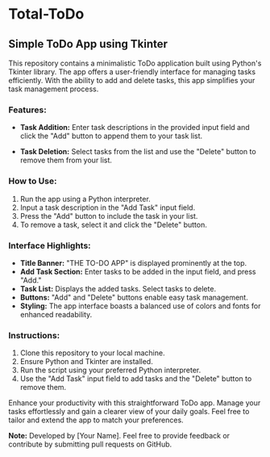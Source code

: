# Total-ToDo
## Simple ToDo App using Tkinter

This repository contains a minimalistic ToDo application built using Python's Tkinter library. The app offers a user-friendly interface for managing tasks efficiently. With the ability to add and delete tasks, this app simplifies your task management process.

### Features:

- **Task Addition:** Enter task descriptions in the provided input field and click the "Add" button to append them to your task list.

- **Task Deletion:** Select tasks from the list and use the "Delete" button to remove them from your list.

### How to Use:

1. Run the app using a Python interpreter.
2. Input a task description in the "Add Task" input field.
3. Press the "Add" button to include the task in your list.
4. To remove a task, select it and click the "Delete" button.

### Interface Highlights:

- **Title Banner:** "THE TO-DO APP" is displayed prominently at the top.
- **Add Task Section:** Enter tasks to be added in the input field, and press "Add."
- **Task List:** Displays the added tasks. Select tasks to delete.
- **Buttons:** "Add" and "Delete" buttons enable easy task management.
- **Styling:** The app interface boasts a balanced use of colors and fonts for enhanced readability.

### Instructions:

1. Clone this repository to your local machine.
2. Ensure Python and Tkinter are installed.
3. Run the script using your preferred Python interpreter.
4. Use the "Add Task" input field to add tasks and the "Delete" button to remove them.

Enhance your productivity with this straightforward ToDo app. Manage your tasks effortlessly and gain a clearer view of your daily goals. Feel free to tailor and extend the app to match your preferences.

**Note:** Developed by [Your Name]. Feel free to provide feedback or contribute by submitting pull requests on GitHub.
